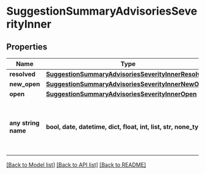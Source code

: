# SuggestionSummaryAdvisoriesSeverityInner


## Properties
Name | Type | Description | Notes
------------ | ------------- | ------------- | -------------
**resolved** | [**SuggestionSummaryAdvisoriesSeverityInnerResolved**](SuggestionSummaryAdvisoriesSeverityInnerResolved.md) |  | [optional] 
**new_open** | [**SuggestionSummaryAdvisoriesSeverityInnerNewOpen**](SuggestionSummaryAdvisoriesSeverityInnerNewOpen.md) |  | [optional] 
**open** | [**SuggestionSummaryAdvisoriesSeverityInnerOpen**](SuggestionSummaryAdvisoriesSeverityInnerOpen.md) |  | [optional] 
**any string name** | **bool, date, datetime, dict, float, int, list, str, none_type** | any string name can be used but the value must be the correct type | [optional]

[[Back to Model list]](../README.md#documentation-for-models) [[Back to API list]](../README.md#documentation-for-api-endpoints) [[Back to README]](../README.md)



